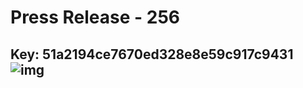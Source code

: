 # Press Release - 256 
Key: 51a2194ce7670ed328e8e59c917c9431 
![img](img/51a2194ce7670ed328e8e59c917c9431.jpg)
---
```

```
